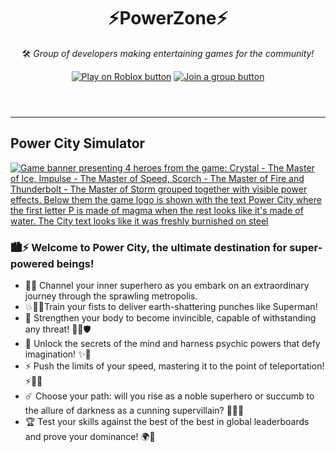 <!--
<div align="center">
  <a href="#---" rel="tag">
    <img src="https://tr.rbxcdn.com/d72c0fd64a34836a7b63a80ad31cd6aa/150/150/Image/Png" title="PowerZone group logo" alt="Power Zone group logo made of P and Z letters made of magma in front of an explosion blast" crossorigin="anonymous" referrerpolicy="no-referrer">
  </a>
</div>
-->
<h1 align="center">⚡️PowerZone⚡️</h1>
<header>
  <div align="center">
    <p>🛠️&nbsp<i>Group of developers making entertaining games for the community!</i></p>
    <a href="https://www.roblox.com/games/6772319845" rel="external">
      <img src="https://img.shields.io/badge/Play%20on%20Roblox-B7312F?style=for-the-badge&logo=roblox&logoColor=white" title="Play on Roblox" alt="Play on Roblox button"></a>
    <a href="https://www.roblox.com/groups/10639016/PowerZone" rel="external">
      <img src="https://img.shields.io/badge/Join%20a%20group-F56C2D?style=for-the-badge&logo=roblox&logoColor=white" title="Join a group" alt="Join a group button"></a>
  </div>
</header>
<hr>
<h2>Power City Simulator</h2>
<a href="#---" rel="tag">
  <img src="https://tr.rbxcdn.com/ffd5c928625d3b0e8de644c62be0b636/768/432/Image/Png" title="Power City Simulator game banner" alt="Game banner presenting 4 heroes from the game: Crystal - The Master of Ice, Impulse - The Master of Speed, Scorch - The Master of Fire and Thunderbolt - The Master of Storm grouped together with visible power effects. Below them the game logo is shown with the text Power City where the first letter P is made of magma when the rest looks like it's made of water. The City text looks like it was freshly burnished on steel" crossorigin="anonymous" referrerpolicy="no-referrer">
</a>
<h3>🏙️⚡️ Welcome to Power City, the ultimate destination for super-powered beings!</h3>
<ul>
  <li>🦸‍♂️ Channel your inner superhero as you embark on an extraordinary journey through the sprawling metropolis.</li>
  <li>💥💪🏻Train your fists to deliver earth-shattering punches like Superman!</li>
  <li>🔋 Strengthen your body to become invincible, capable of withstanding any threat! 💪🏻🛡️</li>
  <li>🧠 Unlock the secrets of the mind and harness psychic powers that defy imagination! ✨🔮</li>
  <li>⚡️ Push the limits of your speed, mastering it to the point of teleportation!⚡️🏃‍♂️</li>
  <li>☄️ Choose your path: will you rise as a noble superhero or succumb to the allure of darkness as a cunning supervillain? 💫🦹‍♂️</li>
  <li>🏆 Test your skills against the best of the best in global leaderboards and prove your dominance! 🌍🏅</li>
</ul>
